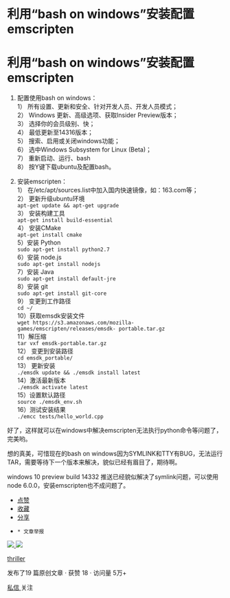 # 利用“bash on windows”安装配置emscripten

#  利用“bash on windows”安装配置emscripten

  1. 配置使用bash on windows：   
1） 所有设置、更新和安全、针对开发人员、开发人员模式；  
2） Windows 更新、高级选项、获取Insider Preview版本；  
3） 选择你的会员级别、快；  
4） 最低更新至14316版本；  
5） 搜索、启用或关闭windows功能；  
6） 选中Windows Subsystem for Linux (Beta)；  
7） 重新启动、运行、bash  
8） 按Y键下载ubuntu及配置bash。

  2. 安装emscripten：   
1） 在/etc/apt/sources.list中加入国内快速镜像，如：163.com等；  
2） 更新升级ubuntu环境  
` apt-get update && apt-get upgrade `  
3） 安装构建工具  
` apt-get install build-essential `  
4） 安装CMake  
` apt-get install cmake `  
5）安装 Python  
` sudo apt-get install python2.7 `  
6）安装 node.js  
` sudo apt-get install nodejs `  
7）安装 Java  
` sudo apt-get install default-jre `  
8）安装 git  
` sudo apt-get install git-core `  
9） 变更到工作路径  
` cd ~/ `  
10）获取emsdk安装文件  
` wget https://s3.amazonaws.com/mozilla-games/emscripten/releases/emsdk-
portable.tar.gz `  
11）解压缩  
` tar vxf emsdk-portable.tar.gz `  
12） 变更到安装路径  
` cd emsdk_portable/ `  
13） 更新安装  
` ./emsdk update && ./emsdk install latest `  
14）激活最新版本  
` ./emsdk activate latest `  
15）设置默认路径  
` source ./emsdk_env.sh `  
16）测试安装结果  
` ./emcc tests/hello_world.cpp `

好了，这样就可以在windows中解决emscripten无法执行python命令等问题了，完美哟。

想的真美，可惜现在的bash on windows因为SYMLINK和TTY有BUG，无法运行TAR，需要等待下一个版本来解决，貌似已经有眉目了，期待啊。

windows 10 preview build 14332 推送已经貌似解决了symlink问题，可以使用node
6.0.0，安装emscripten也不成问题了。

  * [ 点赞  ](javascript:;)
  * [ 收藏  ](javascript:;)
  * [ 分享 ](javascript:;)
  *     * 文章举报 

[ ![](https://profile.csdnimg.cn/2/1/1/3_thriller)
![](https://g.csdnimg.cn/static/user-reg-year/1x/20.png)
](https://blog.csdn.net/thriller)

[ thriller ](https://blog.csdn.net/thriller)

发布了19 篇原创文章  ·  获赞 18  ·  访问量 5万+

[ 私信 ](https://im.csdn.net/im/main.html?userName=thriller) 关注


